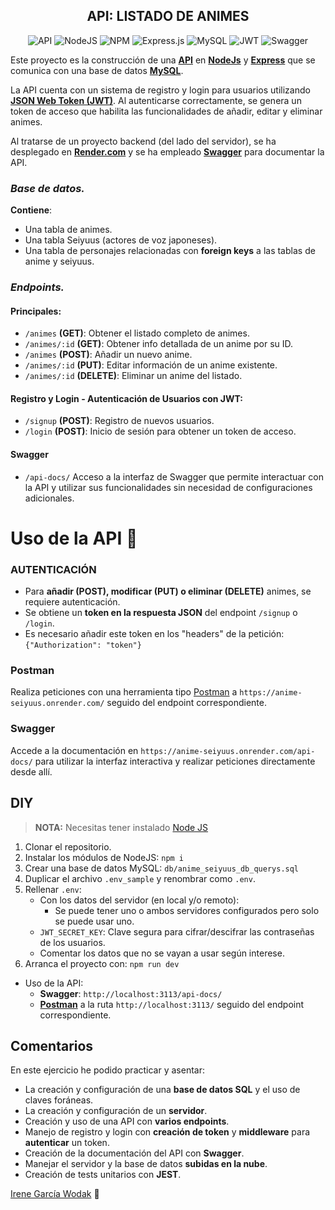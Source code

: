 <div align="center">

## API: LISTADO DE ANIMES

![API](https://img.shields.io/badge/API-orange?style=for-the-badge)
![NodeJS](https://img.shields.io/badge/node.js-6DA55F?style=for-the-badge&logo=node.js&logoColor=white)
![NPM](https://img.shields.io/badge/NPM-%23CB3837.svg?style=for-the-badge&logo=npm&logoColor=white)
![Express.js](https://img.shields.io/badge/express-%23404d59.svg?style=for-the-badge&logo=express&logoColor=%2361DAFB)
![MySQL](https://img.shields.io/badge/mysql-4479A1.svg?style=for-the-badge&logo=mysql&logoColor=white)
![JWT](https://img.shields.io/badge/JWT-black?style=for-the-badge&logo=JSON%20web%20tokens)
![Swagger](https://img.shields.io/badge/-Swagger-%23Clojure?style=for-the-badge&logo=swagger&logoColor=white)

</div>

Este proyecto es la construcción de una [**API**](https://es.wikipedia.org/wiki/API) en [**NodeJs**](https://nodejs.org/en) y [**Express**](https://expressjs.com/es/) que se comunica con una base de datos [**MySQL**](https://www.mysql.com/).

La API cuenta con un sistema de registro y login para usuarios utilizando [**JSON Web Token (JWT)**](https://jwt.io/). Al autenticarse correctamente, se genera un token de acceso que habilita las funcionalidades de añadir, editar y eliminar animes.

Al tratarse de un proyecto backend (del lado del servidor), se ha desplegado en [**Render.com**](https://render.com/) y se ha empleado [**Swagger**](https://swagger.io/) para documentar la API.


### _Base de datos._
**Contiene**:
- Una tabla de animes.
- Una tabla Seiyuus (actores de voz japoneses).
- Una tabla de personajes relacionadas con **foreign keys** a las tablas de anime y seiyuus.


### _Endpoints._
#### Principales:
- `/animes` **(GET)**: Obtener el listado completo de animes.
- `/animes/:id` **(GET)**: Obtener info detallada de un anime por su ID.
- `/animes` **(POST)**: Añadir un nuevo anime.
- `/animes/:id` **(PUT)**: Editar información de un anime existente.
- `/animes/:id` **(DELETE)**: Eliminar un anime del listado.

#### Registro y Login - Autenticación de Usuarios con JWT:

- `/signup` **(POST)**: Registro de nuevos usuarios.
- `/login` **(POST)**: Inicio de sesión para obtener un token de acceso.

#### Swagger
- `/api-docs/` Acceso a la interfaz de Swagger que permite interactuar con la API y utilizar sus funcionalidades sin necesidad de configuraciones adicionales.

##

# Uso de la API 📡

###  **AUTENTICACIÓN**
-  Para **añadir (POST), modificar (PUT) o eliminar (DELETE)** animes, se requiere autenticación. 
- Se obtiene un **token en la respuesta JSON** del endpoint `/signup` o `/login`. 
- Es necesario añadir este token en los "headers" de la petición: `{"Authorization": "token"}`

### Postman
Realiza peticiones con una herramienta tipo [Postman](https://www.postman.com/) a `https://anime-seiyuus.onrender.com/` seguido del endpoint correspondiente.

### Swagger
Accede a la documentación en `https://anime-seiyuus.onrender.com/api-docs/` para utilizar la interfaz interactiva y realizar peticiones directamente desde allí.

## DIY
> **NOTA:** Necesitas tener instalado [Node JS](https://nodejs.org/)

   1. Clonar el repositorio.
   2. Instalar los módulos de NodeJS: `npm i`
   3. Crear una base de datos MySQL: `db/anime_seiyuus_db_querys.sql`
   4. Duplicar el archivo `.env_sample` y renombrar como `.env`.
   5. Rellenar `.env`:
      - Con los datos del servidor (en local y/o remoto):
         - Se puede tener uno o ambos servidores configurados pero solo se puede usar uno.
       - `JWT_SECRET_KEY`: Clave segura para cifrar/descifrar las contraseñas de los usuarios.
       - Comentar los datos que no se vayan a usar según interese.
   6. Arranca el proyecto con: `npm run dev`

   - Uso de la API:
     - **Swagger**: `http://localhost:3113/api-docs/`
     - [**Postman**](https://www.postman.com/) a la ruta `http://localhost:3113/` seguido del endpoint correspondiente.


## Comentarios

En este ejercicio he podido practicar y asentar:
- La creación y configuración de una **base de datos SQL** y el uso de claves foráneas.
- La creación y configuración de un **servidor**.
- Creación y uso de una API con **varios endpoints**.
- Manejo de registro y login con **creación de token** y **middleware** para **autenticar** un token.
- Creación de la documentación del API con **Swagger**.
- Manejar el servidor y la base de datos **subidas en la nube**.
- Creación de tests unitarios con **JEST**.


[Irene García Wodak](https://github.com/irenegwodak) 🖖


